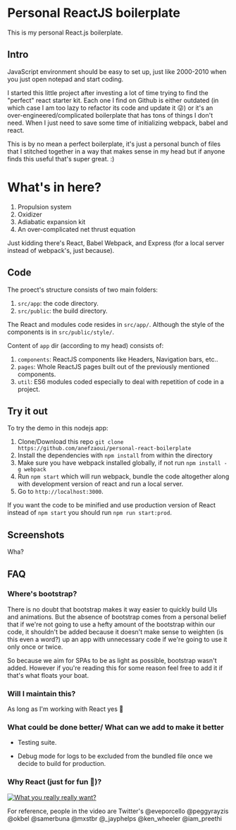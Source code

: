 # Personal ReactJS boilerplate

This is my personal React.js boilerplate.

## Intro

JavaScript environment should be easy to set up, just like 2000-2010 when you just open notepad and start coding.

I started this little project after investing a lot of time trying to find the "perfect" react starter kit.
Each one I find on Github is either outdated (in which case I am too lazy to refactor its code and update it 😜) or it's an over-engineered/complicated boilerplate that has tons of things I don't need. When I just need to save some time of initializing webpack, babel and react.

This is by no mean a perfect boilerplate, it's just a personal bunch of files that I stitched together in a way that makes sense in my head but if anyone finds this useful that's super great. :)

# What's in here?

1. Propulsion system
2. Oxidizer
3. Adiabatic expansion kit
4. An over-complicated net thrust equation

Just kidding there's React, Babel Webpack, and Express (for a local server instead of webpack's, just because).

## Code

The proect's structure consists of two main folders:

1. `src/app`: the code directory.
2. `src/public`: the build directory.

The React and modules code resides in `src/app/`.
Although the style of the components is in `src/public/style/`.

Content of `app` dir (according to my head) consists of:
1. `components`: ReactJS components like Headers, Navigation bars, etc..
2. `pages`: Whole ReactJS pages built out of the previously mentioned components.
3. `util`: ES6 modules coded especially to deal with repetition of code in a project.

## Try it out

To try the demo in this nodejs app:

1. Clone/Download this repo `git clone https://github.com/anefzaoui/personal-react-boilerplate`
2. Install the dependencies with `npm install` from within the directory
3. Make sure you have webpack installed globally, if not run `npm install -g webpack`
4. Run `npm start` which will run webpack, bundle the code altogether along with development version of react and run a local server.
5. Go to `http://localhost:3000`.

If you want the code to be minified and use production version of React instead of `npm start` you should run `npm run start:prod`.

## Screenshots

Wha?

## FAQ

### Where's bootstrap?

There is no doubt that bootstrap makes it way easier to quickly build UIs and animations. But the absence of bootstrap comes from a personal belief that if we're not going to use a hefty amount of the bootstrap within our code, it shouldn't be added because it doesn't make sense to weighten (is this even a word?) up an app with unnecessary code if we're going to use it only once or twice.

So because we aim for SPAs to be as light as possible, bootstrap wasn't added. However if you're reading this for some reason feel free to add it if that's what floats your boat.


### Will I maintain this?

As long as I'm working with React yes 🙂

### What could be done better/ What can we add to make it better

- Testing suite.

- Debug mode for logs to be excluded from the bundled file once we decide to build for production.

### Why React (just for fun 🙂)?
[![What you really really want?](https://img.youtube.com/vi/Ze4ep7YMAn8/0.jpg)](https://www.youtube.com/watch?v=Ze4ep7YMAn8)

For reference, people in the video are Twitter's @eveporcello @peggyrayzis @okbel @samerbuna @mxstbr @_jayphelps @ken_wheeler @iam_preethi
